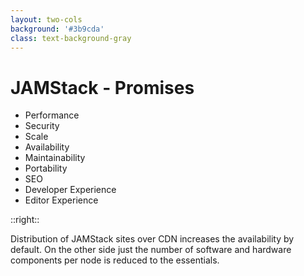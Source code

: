 ```yaml
---
layout: two-cols
background: '#3b9cda'
class: text-background-gray
---
```


# **JAMStack - Promises**

- Performance
- Security
- Scale
- <span class="text-background-gray font-extrabold bg-background-ionos rounded p-2 -m-2">Availability</span>
- Maintainability
- Portability
- SEO
- Developer Experience
- Editor Experience

::right::

<div class="flex flex-col h-full justify-center">
  <div class="flex items-center m-4 p-4 rounded-lg bg-background-ionos leading-normal text-background-gray">
  Distribution of JAMStack sites over CDN increases the availability by default. On the other side just the number of software and hardware components per node is reduced to the essentials.
  </div>
</div>

<Footer
  title="Copyright © 1&1 IONOS SE 2021"
  :social="[
    { type: 'gh', username: 'ionos-deploy-now' }
  ]"
/>

<IonosLogo left="false" />

<!--
sehr ähnlich wie bei scale, da im Falle des Jamstack die Laufzeit technologien sehr wenige Komponenten betrifft

auch hier kann mit einen CDN das ganz verlagert werden
-->
